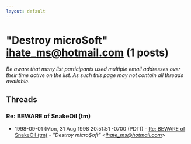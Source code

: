 ```yaml
---
layout: default
---
```


# "Destroy micro$oft" <ihate_ms@hotmail.com> (1 posts)

_Be aware that many list participants used multiple email addresses over their time active on the list. As such this page may not contain all threads available._

## Threads

### Re: BEWARE of SnakeOil (tm)
+ 1998-09-01 (Mon, 31 Aug 1998 20:51:51 -0700 (PDT)) - [Re: BEWARE of SnakeOil (tm)](/archive/1998/09/3ab814dcd070496b0c22e2ed9add3b18378091712f48e27ae0486c3fd1da69a5) - _"Destroy micro$oft" \<ihate_ms@hotmail.com\>_

